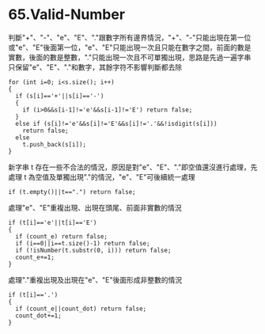 # 65.Valid-Number

判斷"+"、"-"、"e"、"E"、"."跟數字所有邊界情況，"+"、"-"只能出現在第一位或"e"、"E"後面第一位，"e"、"E"只能出現一次且只能在數字之間，前面的數是實數，後面的數是整數，"."只能出現一次且不可單獨出現，思路是先過一遍字串只保留"e"、"E"、"."和數字，其餘字符不影響判斷都去除

```
for (int i=0; i<s.size(); i++)
{
  if (s[i]=='+'||s[i]=='-')
  {
    if (i>0&&s[i-1]!='e'&&s[i-1]!='E') return false;
  }
  else if (s[i]!='e'&&s[i]!='E'&&s[i]!='.'&&!isdigit(s[i]))
    return false;
  else
    t.push_back(s[i]);
}
```

新字串 t 存在一些不合法的情況，原因是對"e"、"E"、"."即空值還沒進行處理，先處理 t 為空值及單獨出現"."的情況，"e"、"E"可後續統一處理

```
if (t.empty()||t==".") return false;
```

處理"e"、"E"重複出現、出現在頭尾、前面非實數的情況

```
if (t[i]=='e'||t[i]=='E')
{
  if (count_e) return false;
  if (i==0||i==t.size()-1) return false;
  if (!isNumber(t.substr(0, i))) return false;
  count_e+=1;
}
```

處理"."重複出現及出現在"e"、"E"後面形成非整數的情況

```
if (t[i]=='.')
{
  if (count_e||count_dot) return false;
  count_dot+=1;
}
```
